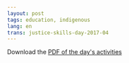 ```yaml
---
layout: post
tags: education, indigenous
lang: en
trans: justice-skills-day-2017-04
---
```

Download the [PDF of the day's activities](/assets/PDF/PROGRAMME-GUIDE_WEB.pdf)
